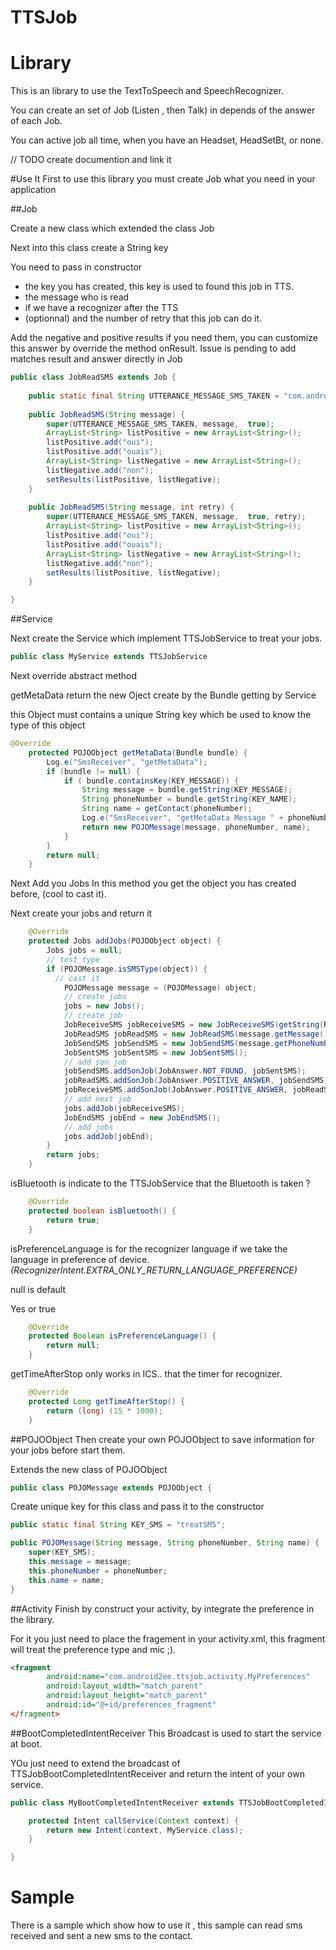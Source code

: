 TTSJob
======

# Library

This is an library to use the TextToSpeech and SpeechRecognizer.

You can create an set of Job (Listen , then Talk) in depends of the answer of each Job.

You can active job all time, when you have an Headset, HeadSetBt, or none.

// TODO create documention and link it

#Use It
First to use this library you must create Job what you need in your application


##Job

Create a new class which extended the class Job

Next into this class create a String key

You need to pass in constructor 

  * the key you has created, this key is used to found this job in TTS.
  * the message who is read
  * if we have a recognizer after the TTS
  * (optionnal)  and the number of retry that this job can do it.

Add the negative and positive results if you need them, you can customize this answer by override the method onResult. Issue is pending to add matches result and answer directly in Job

```JAVA
public class JobReadSMS extends Job {
	
	public static final String UTTERANCE_MESSAGE_SMS_TAKEN = "com.android2ee.audiolistener.message_taken";
	
	public JobReadSMS(String message) {
		super(UTTERANCE_MESSAGE_SMS_TAKEN, message,  true);
		ArrayList<String> listPositive = new ArrayList<String>();
		listPositive.add("oui");
		listPositive.add("ouais");
		ArrayList<String> listNegative = new ArrayList<String>();
		listNegative.add("non");
		setResults(listPositive, listNegative);
	}
	
	public JobReadSMS(String message, int retry) {
		super(UTTERANCE_MESSAGE_SMS_TAKEN, message,  true, retry);
		ArrayList<String> listPositive = new ArrayList<String>();
		listPositive.add("oui");
		listPositive.add("ouais");
		ArrayList<String> listNegative = new ArrayList<String>();
		listNegative.add("non");
		setResults(listPositive, listNegative);
	}

}
```

##Service

Next create the Service which implement TTSJobService to treat your jobs.

```JAVA
public class MyService extends TTSJobService
```

Next override abstract method

getMetaData return the new Oject create by the Bundle getting by Service

this Object must contains a unique String key which be used to know the type of this object

```JAVA
@Override
	protected POJOObject getMetaData(Bundle bundle) {
		Log.e("SmsReceiver", "getMetaData");
		if (bundle != null) {
			if ( bundle.containsKey(KEY_MESSAGE)) {
				String message = bundle.getString(KEY_MESSAGE);
				String phoneNumber = bundle.getString(KEY_NAME);
				String name = getContact(phoneNumber);
				Log.e("SmsReceiver", "getMetaData Message " + phoneNumber + "   " + name);
				return new POJOMessage(message, phoneNumber, name);
			}
		}
		return null;
	}
```

Next Add you Jobs
In this method you get the object you has created before, (cool to cast it).

Next create your jobs and return it

```JAVA
	@Override
	protected Jobs addJobs(POJOObject object) {
		Jobs jobs = null;
		// test type
		if (POJOMessage.isSMSType(object)) {
		  // cast it
			POJOMessage message = (POJOMessage) object;
			// create jobs
			jobs = new Jobs();
			// create job
			JobReceiveSMS jobReceiveSMS = new JobReceiveSMS(getString(R.string.info_name, message.getValidateName()), MAX_RETRY);
			JobReadSMS jobReadSMS = new JobReadSMS(message.getMessage() + ". Voulez vous envoyer un message à " +  message.getValidateName() + " ?", MAX_RETRY);
			JobSendSMS jobSendSMS = new JobSendSMS(message.getPhoneNumber(), MAX_RETRY);
			JobSentSMS jobSentSMS = new JobSentSMS();
			// add son job
			jobSendSMS.addSonJob(JobAnswer.NOT_FOUND, jobSentSMS);
			jobReadSMS.addSonJob(JobAnswer.POSITIVE_ANSWER, jobSendSMS);
			jobReceiveSMS.addSonJob(JobAnswer.POSITIVE_ANSWER, jobReadSMS);
			// add next job
			jobs.addJob(jobReceiveSMS);
			JobEndSMS jobEnd = new JobEndSMS();
			// add jobs
			jobs.addJob(jobEnd);
		}
		return jobs;
	}
```

isBluetooth is indicate to the TTSJobService that the Bluetooth is taken ?

```JAVA
	@Override
	protected boolean isBluetooth() {
		return true;
	}
```

isPreferenceLanguage is for the recognizer language if we take the language in preference of device.
*(RecognizerIntent.EXTRA_ONLY_RETURN_LANGUAGE_PREFERENCE)*

null is default

Yes or true

```JAVA
	@Override
	protected Boolean isPreferenceLanguage() {
		return null;
	}
```

getTimeAfterStop only works in ICS.. that the timer for recognizer.

```JAVA
	@Override
	protected Long getTimeAfterStop() {
		return (long) (15 * 1000);
	}
```

##POJOObject
Then create your own POJOObject to save information for your jobs before start them.

Extends the new class of POJOObject

```JAVA
public class POJOMessage extends POJOObject {
```

Create unique key for this class and pass it to the constructor

```JAVA
public static final String KEY_SMS = "treatSMS";

public POJOMessage(String message, String phoneNumber, String name) {
	super(KEY_SMS);
	this.message = message;
	this.phoneNumber = phoneNumber;
	this.name = name;
}
```
	
##Activity
Finish by construct your activity, by integrate the preference in the library.

For it you just need to place the fragement in your activity.xml, this fragment will treat the preference type and mic ;).

```XML
<fragment
	    android:name="com.android2ee.ttsjob.activity.MyPreferences"
	    android:layout_width="match_parent"
	    android:layout_height="match_parent"
	    android:id="@+id/preferences_fragment"
</fragment>
```

##BootCompletedIntentReceiver
This Broadcast is used to start the service at boot.

YOu just need to extend the broadcast of TTSJobBootCompletedIntentReceiver and return the intent of your own service.

```JAVA
public class MyBootCompletedIntentReceiver extends TTSJobBootCompletedIntentReceiver {

	protected Intent callService(Context context) {
		return new Intent(context, MyService.class);
	}

}
```

# Sample

There is a sample which show how to use it , this sample can read sms received and sent a new sms to the contact.


